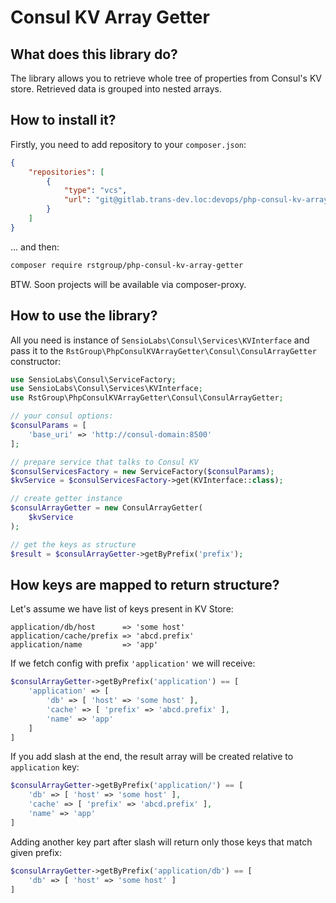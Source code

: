# Consul KV Array Getter

## What does this library do?

The library allows you to retrieve whole tree of properties from Consul's KV store. Retrieved data is grouped into
nested arrays. 

## How to install it?

Firstly, you need to add repository to your `composer.json`:
```json
{
    "repositories": [
        {
            "type": "vcs",
            "url": "git@gitlab.trans-dev.loc:devops/php-consul-kv-array-getter.git"
        }
    ]
}
```

... and then:
```bash
composer require rstgroup/php-consul-kv-array-getter
```

BTW. Soon projects will be available via composer-proxy.

## How to use the library?

All you need is instance of `SensioLabs\Consul\Services\KVInterface` and pass it to
the `RstGroup\PhpConsulKVArrayGetter\Consul\ConsulArrayGetter` constructor:

```php
use SensioLabs\Consul\ServiceFactory;
use SensioLabs\Consul\Services\KVInterface;
use RstGroup\PhpConsulKVArrayGetter\Consul\ConsulArrayGetter;

// your consul options:
$consulParams = [
    'base_uri' => 'http://consul-domain:8500'
];

// prepare service that talks to Consul KV
$consulServicesFactory = new ServiceFactory($consulParams);
$kvService = $consulServicesFactory->get(KVInterface::class);

// create getter instance
$consulArrayGetter = new ConsulArrayGetter(
    $kvService
);

// get the keys as structure
$result = $consulArrayGetter->getByPrefix('prefix');

```

## How keys are mapped to return structure?

Let's assume we have list of keys present in KV Store:

```
application/db/host      => 'some host'
application/cache/prefix => 'abcd.prefix'
application/name         => 'app'
```

If we fetch config with prefix `'application'` we will receive:

```php
$consulArrayGetter->getByPrefix('application') == [
    'application' => [
        'db' => [ 'host' => 'some host' ],
        'cache' => [ 'prefix' => 'abcd.prefix' ],
        'name' => 'app'
    ]
]
```

If you add slash at the end, the result array will be created relative to
`application` key:

```php
$consulArrayGetter->getByPrefix('application/') == [
    'db' => [ 'host' => 'some host' ],
    'cache' => [ 'prefix' => 'abcd.prefix' ],
    'name' => 'app'
]
```

Adding another key part after slash will return only those keys that match given prefix:

```php
$consulArrayGetter->getByPrefix('application/db') == [
    'db' => [ 'host' => 'some host' ]
]
```
